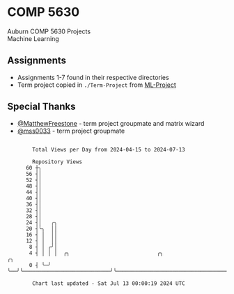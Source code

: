 # COMP 5630
Auburn COMP 5630 Projects  
Machine Learning

## Assignments
- Assignments 1-7 found in their respective directories
- Term project copied in `./Term-Project` from [ML-Project](https://github.com/wumphlett/ML-Project)

## Special Thanks
- [@MatthewFreestone](https://github.com/MatthewFreestone) - term project groupmate and matrix wizard
- [@mss0033](https://github.com/mss0033) - term project groupmate

```

        Total Views per Day from 2024-04-15 to 2024-07-13

        Repository Views
      60 ┼╮
      56 ┤│
      52 ┤│
      48 ┤│
      44 ┤│
      40 ┤│
      36 ┤│
      32 ┤│
      28 ┤│
      24 ┤│   ╭╮
      20 ┤╰╮  ││
      16 ┤ │  ││
      12 ┤ │  ││
       8 ┤ │ ╭╯│
       4 ┤ │ │ │  ╭╮                            ╭╮                                          ╭╮
       0 ┤ ╰─╯ ╰──╯╰────────────────────────────╯╰──────────────────────────────────────────╯╰─────

        Chart last updated - Sat Jul 13 00:00:19 2024 UTC
        
```

